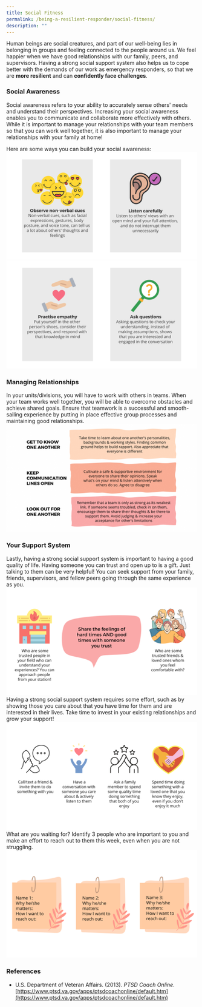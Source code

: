 ```yaml
---
title: Social Fitness
permalink: /being-a-resilient-responder/social-fitness/
description: ""
---
```

Human beings are social creatures, and part of our well-being lies in belonging in groups and feeling connected to the people around us. We feel happier when we have good relationships with our family, peers, and supervisors. Having a strong social support system also helps us to cope better with the demands of our work as emergency responders, so that we are **more resilient** and can **confidently face challenges**.

### Social Awareness
Social awareness refers to your ability to accurately sense others' needs and understand their perspectives. Increasing your social awareness enables you to communicate and collaborate more effectively with others. While it is important to manage your relationships with your team members so that you can work well together, it is also important to manage your relationships with your family at home!

Here are some ways you can build your social awareness:
![](/images/social%20support%201%20(larger).png)![](/images/social%20support%202%20(larger).png)


### Managing Relationships
In your units/divisions, you will have to work with others in teams. When your team works well together, you will be able to overcome obstacles and achieve shared goals. Ensure that teamwork is a successful and smooth-sailing experience by putting in place effective group processes and maintaining good relationships. ![](/images/social%20support%203.png)

### Your Support System
Lastly, having a strong social support system is important to having a good quality of life. Having someone you can trust and open up to is a gift. Just talking to them can be very helpful! You can seek support from your family, friends, supervisors, and fellow peers going through the same experience as you.
![](/images/social%20support%20(larger).png)
Having a strong social support system requires some effort, such as by showing those you care about that you have time for them and are interested in their lives. Take time to invest in your existing relationships and grow your support!
![](/images/grow%20social%20support%20(larger).png)
What are you waiting for? Identify 3 people who are important to you and make an effort to reach out to them this week, even when you are not struggling.
![](/images/social%20support%202%20(larger)%20(1).png)

### References
* U.S. Department of Veteran Affairs. (2013). *PTSD Coach Online*. [https://www.ptsd.va.gov/apps/ptsdcoachonline/default.htm](https://www.ptsd.va.gov/apps/ptsdcoachonline/default.htm)